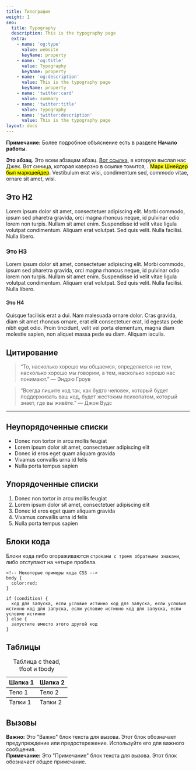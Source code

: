 ```yaml
---
title: Типография
weight: 1
seo:
  title: Typography
  description: This is the typography page
  extra:
    - name: 'og:type'
      value: website
      keyName: property
    - name: 'og:title'
      value: Typography
      keyName: property
    - name: 'og:description'
      value: This is the typography page
      keyName: property
    - name: 'twitter:card'
      value: summary
    - name: 'twitter:title'
      value: Typography
    - name: 'twitter:description'
      value: This is the typography page
layout: docs
---
```


<div class="note">
  <strong>Примечание:</strong> 
  Более подробное объяснение есть в разделе <strong>Начало работы</strong>.
</div>

**Это абзац**. Это всем абзацам абзац. [Вот ссылка](https://www.stackbit.com/), в которую выслал нас Джек. Вот синица, которая каверзно в ссылке томится, . <mark>Марк Шнейдер был маркшейдер</mark>. Vestibulum erat wisi, condimentum sed, commodo vitae, ornare sit amet, wisi.

## Это H2

Lorem ipsum dolor sit amet, consectetuer adipiscing elit. Morbi commodo, ipsum sed pharetra gravida, orci magna rhoncus neque, id pulvinar odio lorem non turpis. Nullam sit amet enim. Suspendisse id velit vitae ligula volutpat condimentum. Aliquam erat volutpat. Sed quis velit. Nulla facilisi. Nulla libero.

### Это H3

Lorem ipsum dolor sit amet, consectetuer adipiscing elit. Morbi commodo, ipsum sed pharetra gravida, orci magna rhoncus neque, id pulvinar odio lorem non turpis. Nullam sit amet enim. Suspendisse id velit vitae ligula volutpat condimentum. Aliquam erat volutpat. Sed quis velit. Nulla facilisi. Nulla libero.

#### Это H4

Quisque facilisis erat a dui. Nam malesuada ornare dolor. Cras gravida, diam sit amet rhoncus ornare, erat elit consectetuer erat, id egestas pede nibh eget odio. Proin tincidunt, velit vel porta elementum, magna diam molestie sapien, non aliquet massa pede eu diam. Aliquam iaculis.

## Цитирование

>“То, насколько хорошо мы общаемся, определяется не тем, насколько хорошо мы говорим, а тем, насколько хорошо нас понимают.” ― Эндрю Гроув

>“Всегда пишите код так, как будто человек, который будет поддерживать ваш код, будет жестоким психопатом, который знает, где вы живёте.” ― Джон Вудс

<hr />

## Неупорядоченные списки

+ Donec non tortor in arcu mollis feugiat
+ Lorem ipsum dolor sit amet, consectetuer adipiscing elit
+ Donec id eros eget quam aliquam gravida
+ Vivamus convallis urna id felis
+ Nulla porta tempus sapien

## Упорядоченные списки

1. Donec non tortor in arcu mollis feugiat
2. Lorem ipsum dolor sit amet, consectetuer adipiscing elit
3. Donec id eros eget quam aliquam gravida
4. Vivamus convallis urna id felis
5. Nulla porta tempus sapien


## Блоки кода

Блоки кода либо огораживаются `строками с тремя обратными знаками`, либо отступают на четыре пробела.

```
<!-- Некоторые примеры кода CSS -->
body {
  color:red;
}
```

```
if (condition) {
  код для запуска, если условие истинно код для запуска, если условие истинно код для запуска, если условие истинно код для запуска, если условие истинно
} else {
  запустите вместо этого другой код
}
```

## Таблицы

<div class="responsive-table">
  <table>
    <caption>Таблица с thead, tfoot и tbody</caption>
    <thead>
      <tr>
        <th>Шапка 1</th>
        <th>Шапка 2</th>
      </tr>
    </thead>
    <tbody>
      <tr>
        <td>Тело 1</td>
        <td>Тело 2</td>
      </tr>
    </tbody>
    <tfoot>
      <tr>
        <td>Тапки 1</td>
        <td>Тапки 2</td>
      </tr>
    </tfoot>
  </table>
</div>

## Вызовы

<div class="important">
  <strong>Важно:</strong> 
  Это "Важно" блок текста для вызова. 
  Этот блок обозначает предупреждение или предостережение.
  Используйте его для важного сообщения. 
</div>

<div class="note">
  <strong>Примечание:</strong> 
  Это "Примечание" блок текста для вызова. 
  Этот блок обозначает общее примечание.
</div>
